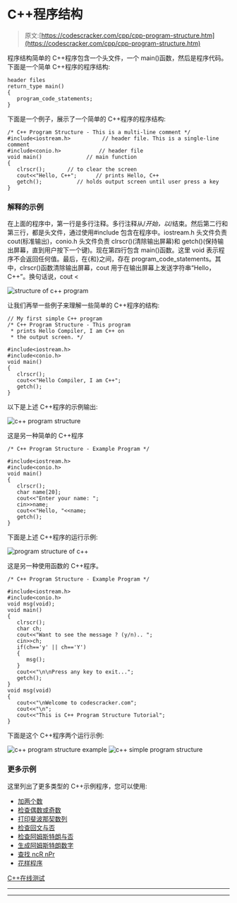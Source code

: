 # C++程序结构

> 原文:[https://codescracker.com/cpp/cpp-program-structure.htm](https://codescracker.com/cpp/cpp-program-structure.htm)

程序结构简单的 C++程序包含一个头文件，一个 main()函数，然后是程序代码。下面是一个简单 C++程序的程序结构:

```
header files
return_type main()
{
   program_code_statements;
}
```

下面是一个例子，展示了一个简单的 C++程序的程序结构:

```
/* C++ Program Structure - This is a multi-line comment */
#include<iostream.h>          // header file. This is a single-line comment
#include<conio.h>            // header file
void main()              // main function
{
   clrscr();       // to clear the screen
   cout<<"Hello, C++";      // prints Hello, C++
   getch();           // holds output screen until user press a key
}
```

### 解释的示例

在上面的程序中，第一行是多行注释。多行注释从/*开始，以*/结束。然后第二行和第三行，都是头文件，通过使用#include 包含在程序中。iostream.h 头文件负责 cout(标准输出)，conio.h 头文件负责 clrscr()(清除输出屏幕)和 getch()(保持输出屏幕，直到用户按下一个键)。现在第四行包含 main()函数。这里 void 表示程序不会返回任何值。最后，在{和}之间，存在 program_code_statements。其中，clrscr()函数清除输出屏幕，cout 用于在输出屏幕上发送字符串“Hello，C++”。换句话说，cout <

![structure of c++ program](../Images/3466d06183afae4ca969066eef5372ee.png)

让我们再举一些例子来理解一些简单的 C++程序的结构:

```
// My first simple C++ program
/* C++ Program Structure - This program
 * prints Hello Compiler, I am C++ on
 * the output screen. */

#include<iostream.h>
#include<conio.h>
void main()
{
   clrscr();
   cout<<"Hello Compiler, I am C++";
   getch();
}
```

以下是上述 C++程序的示例输出:

![c++ program structure](../Images/fec1040905e24bfb42b094f1ecad2b32.png)

这是另一种简单的 C++程序

```
/* C++ Program Structure - Example Program */

#include<iostream.h>
#include<conio.h>
void main()
{
   clrscr();
   char name[20];
   cout<<"Enter your name: ";
   cin>>name;
   cout<<"Hello, "<<name;
   getch();
}
```

下面是上述 C++程序的运行示例:

![program structure of c++](../Images/a4bc6358f78391e7f9b228d8bec19c2e.png)

这是另一种使用函数的 C++程序。

```
/* C++ Program Structure - Example Program */

#include<iostream.h>
#include<conio.h>
void msg(void);
void main()
{
   clrscr();
   char ch;
   cout<<"Want to see the message ? (y/n).. ";
   cin>>ch;
   if(ch=='y' || ch=='Y')
   {
      msg();
   }
   cout<<"\n\nPress any key to exit...";
   getch();
}
void msg(void)
{
   cout<<"\nWelcome to codescracker.com";
   cout<<"\n";
   cout<<"This is C++ Program Structure Tutorial";
}
```

下面是这个 C++程序两个运行示例:

![c++ program structure example](../Images/34b7e7b18b7c46784e46f0b99a54d4c8.png)
![c++ simple program structure](../Images/46fb83683d88e8b5b6084e23f6d8a725.png)

### 更多示例

这里列出了更多类型的 C++示例程序，您可以使用:

*   [加两个数](/cpp/program/cpp-program-add-two-numbers.htm)
*   [检查偶数或奇数](/cpp/program/cpp-program-check-even-odd.htm)
*   [打印斐波那契数列](/cpp/program/cpp-program-print-fabonacci-series.htm)
*   [检查回文与否](/cpp/program/cpp-program-palindrome-number.htm)
*   [检查阿姆斯特朗与否](/cpp/program/cpp-program-find-armstrong-number.htm)
*   [生成阿姆斯特朗数字](/cpp/program/cpp-program-generate-armstrong-number.htm)
*   [查找 ncR nPr](/cpp/program/cpp-program-find-ncr-npr.htm)
*   [花样程序](/cpp/program/cpp-program-print-star-pyramid-patterns.htm)

[C++在线测试](/exam/showtest.php?subid=3)

* * *

* * *